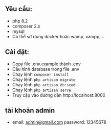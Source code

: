 ## Yêu cầu:

- php 8.2
- composer 2.x
- mysql
- Có thể sử dụng docker hoặc wamp, xampp,...

## Cài đặt:

- Copy file .env.example thành .env
- Cấu hình database trong file .env
- Chạy lệnh `composer install`
- Chạy lệnh `php artisan migrate`
- Chạy lệnh `php artisan db:seed`
- Chạy lệnh `php artisan serve`
- Truy cập vào đường dẫn http://localhost:8000

## tài khoản admin
- email: admin@gmail.com password: 12345678
